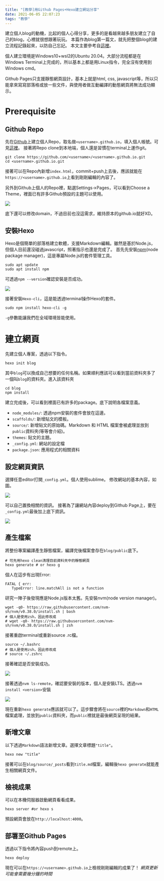 ```yaml
---
title: "[教學]用Github Pages+Hexo建立網站分享"
date: 2021-06-05 22:07:23
tags: "教學"
---
```


建立個人blog的動機，比起的個人心得分享，更多的是看越來越多朋友建立了自己的blog，心裡就很想跟著玩玩。
本篇作為blog第一篇文，就先把整個blog的建立流程記錄起來，以防自己忘記。
本文主要參考自[這裡](https://blog.jaojaolin.com/%E8%BB%9F%E9%AB%94%E8%88%87%E7%B3%BB%E7%B5%B1/2020-05-06-Hexo-GitPage-%E6%90%AD%E5%BB%BA-Blog-%E6%95%99%E5%AD%B8/)。

個人建立環境是Windows10+wsl2的Ubuntu 20.04。大部分流程都是在Windows Terminal上完成的，所以基本上都是用Linux指令，完全沒有使用到Windows cmd。

Github Pages只支援靜態網頁設計，基本上就是html, css, javascript等，所以只能拿來寫寫部落格或放一些文件，與使用者做互動編譯的動態網頁將無法成功顯示。

# Prerequisite
## Github Repo
先在[Github](https://github.com/)上建立個人Repo，取名做`<username>.github.io`，<username>填入個人帳號。可見[這裡](https://github.com/Ergodica10002/Ergodica10002.github.io)。
接著將Repo clone到本地端，個人還是習慣在terminal上運作git。
```bash=
git clone https://github.com/<username>/<username>.github.io.git
cd <username>.github.io.git
```
接著可以在Repo內新增`index.html`，commit+push上去後，應該就能在`https://<username>.github.io`上看到剛剛編輯的內容了。

另外到Github上個人的Repo裡，點選Settings->Pages，可以看到Choose a Theme，裡面已有許多Github預設的主題可以使用。

![](https://i.imgur.com/6PgAFYW.png)

底下還可以修改domain，不過目前也沒這需求，維持原本的github.io就好XD。

## 安裝Hexo
Hexo是個簡單的部落格建立軟體，支援Markdown編輯。雖然是基於Node.js，但個人目前還沒碰過javascript，照著指示也還是完成了。
首先先安裝[npm](https://www.npmjs.com/)(node package manager)，這是專屬Node.js的套件管理工具。
```bash=
sudo apt update
sudo apt install npm
```
可透過`npm --version`確認安裝是否成功。

![](https://i.imgur.com/hkYW6vk.png)

接著安裝`Hexo-cli`，這是能透過terminal操作Hexo的套件。
```bash=
sudo npm install hexo-cli -g
```
`-g`參數能讓我們在全域環境皆能使用。


# 建立網頁
先建立個人專案，透過以下指令。
```bash=
hexo init blog
```
其中`blog`可以換成自己想要的任何名稱。如果順利應該可以看到當前資料夾多了一個叫`blog`的資料夾。進入該資料夾
```bash=
cd blog
npm install
```
建立完成後，可以看到裡面已有許多的package。底下說明各檔案意義。
* `node_modules/`: 透過npm安裝的套件會放在這邊。
* `scaffolds/`: 新增貼文的模板。
* `source/`: 新增貼文的原始碼。Markdown 和 HTML 檔案會被處理並放到`public`資料夾(等等會介紹)。
* `themes`: 貼文的主題。
* `_config.yml`: 網站的設定檔 
* `package.json`: 應用程式的相關資料

## 設定網頁資訊
選擇任意editor打開`_config.yml`。個人使用sublime。
修改網站的基本內容，如圖。

![](https://i.imgur.com/HtjNHA4.png)

可以自己置換相關的資訊。
接著為了讓網站內容deploy到Github Page上，要在`_config.yml`最後加上底下資訊。

![](https://i.imgur.com/10zjCUM.png)

## 產生檔案

將整份專案編譯產生靜態檔案，編譯完後檔案會存在`blog/public`底下。
```bash=
# 可先用hexo clean清理目前資料夾中的靜態網頁
hexo generate # or hexo g
```
個人在這步有出現Error:
```
FATAL { err:
   TypeError: line.matchAll is not a function
```
研究一陣子後發現應是Node.js版本太舊。先安裝nvm(node version manager)。
```bash=
wget -q0- https://raw.githubusercontent.com/nvm-sh/nvm/v0.38.0/install.sh | bash
# 個人是使用zsh，因此修改成
# wget -q0- https://raw.githubusercontent.com/nvm-sh/nvm/v0.38.0/install.sh | zsh
```
接著重啟terminal或重新source .rc檔。
```bash=
source ~/.bashrc
# 個人是使用zsh，因此修改成
# source ~/.zshrc
```
接著確認是否安裝成功。

![](https://i.imgur.com/pZB3SbK.png)

接著透過`nvm ls-remote`，確認要安裝的版本，個人是安裝LTS。透過`nvm install <version>`安裝

![](https://i.imgur.com/nfTptAp.png)

現在重新`hexo generate`應該就可以了。這步驟會將在`source`裡的`Markdown`和`HTML`檔案處理，並放到`public`資料夾，而`public`裡就是最後網頁呈現的結果。

## 新增文章
以下透過`Markdown`語法新增文章。選擇文章標題`"title"`。
```bash=
hexo new "title"
```
接著可以在`blog/source/_posts`看到`title.md`檔案，編輯後`hexo generate`就能產生相關網頁文件。

## 檢視成果
可以在本機伺服器啟動網頁看看成果。
```bash=
hexo server #or hexo s
```
預設網頁會放在`http://localhost:4000`。

## 部署至Github Pages
透過以下指令將內容push到remote上。
```bash=
hexo deploy
```
現在可以在`https://<username>.github.io`上檢視剛剛編輯的成果了！
*網頁更新可能會需要幾分鐘的時間*
